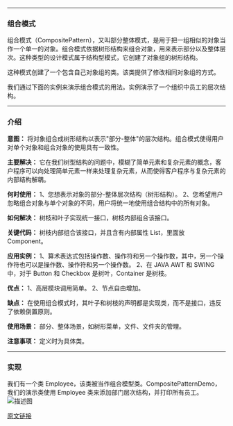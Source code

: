 *** 
### 组合模式

组合模式（CompositePattern），又叫部分整体模式，是用于把一组相似的对象当作一个单一的对象。组合模式依据树形结构来组合对象，用来表示部分以及整体层次。这种类型的设计模式属于结构型模式，它创建了对象组的树形结构。

这种模式创建了一个包含自己对象组的类。该类提供了修改相同对象组的方式。

我们通过下面的实例来演示组合模式的用法。实例演示了一个组织中员工的层次结构。

---

### 介绍

**意图：** 将对象组合成树形结构以表示"部分-整体"的层次结构。组合模式使得用户对单个对象和组合对象的使用具有一致性。
   
**主要解决：** 它在我们树型结构的问题中，模糊了简单元素和复杂元素的概念，客户程序可以向处理简单元素一样来处理复杂元素，从而使得客户程序与复杂元素的内部结构解耦。
   
**何时使用：** 1、您想表示对象的部分-整体层次结构（树形结构）。 2、您希望用户忽略组合对象与单个对象的不同，用户将统一地使用组合结构中的所有对象。
   
**如何解决：** 树枝和叶子实现统一接口，树枝内部组合该接口。
   
**关键代码：** 树枝内部组合该接口，并且含有内部属性 List，里面放 Component。
   
**应用实例：** 1、算术表达式包括操作数、操作符和另一个操作数，其中，另一个操作符也可以是操作数、操作符和另一个操作数。 2、在 JAVA AWT 和 SWING 中，对于 Button 和 Checkbox 是树叶，Container 是树枝。
   
**优点：** 1、高层模块调用简单。 2、节点自由增加。
   
**缺点：** 在使用组合模式时，其叶子和树枝的声明都是实现类，而不是接口，违反了依赖倒置原则。
   
**使用场景：** 部分、整体场景，如树形菜单，文件、文件夹的管理。
   
**注意事项：** 定义时为具体类。

___

### 实现

我们有一个类 Employee，该类被当作组合模型类。CompositePatternDemo，我们的演示类使用 Employee 类来添加部门层次结构，并打印所有员工。
![描述图](http://www.runoob.com/wp-content/uploads/2014/08/composite_pattern_uml_diagram.jpg)


[原文链接](http://www.runoob.com/design-pattern/composite-pattern.html)